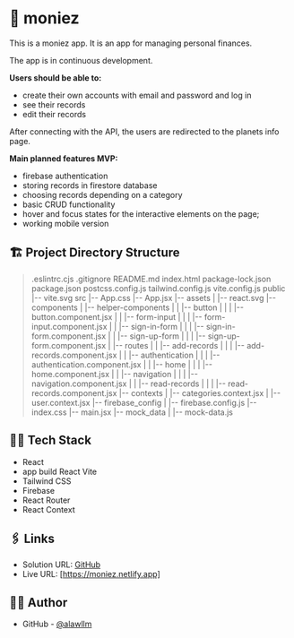 # 💸 moniez

This is a moniez app.
It is an app for managing personal finances.

The app is in continuous development.

**Users should be able to:**

- create their own accounts with email and password and log in
- see their records
- edit their records

After connecting with the API, the users are redirected to the planets info page.

**Main planned features MVP:**

- firebase authentication
- storing records in firestore database
- choosing records depending on a category
- basic CRUD functionality
- hover and focus states for the interactive elements on the page;
- working mobile version

## 🏗️ Project Directory Structure

> .eslintrc.cjs
> .gitignore
> README.md
> index.html
> package-lock.json
> package.json
> postcss.config.js
> tailwind.config.js
> vite.config.js
> public
> |-- vite.svg
> src
> |-- App.css
> |-- App.jsx
> |-- assets
> | |-- react.svg
> |-- components
> | |-- helper-components
> | | |-- button
> | | | |-- button.component.jsx
> | | |-- form-input
> | | | |-- form-input.component.jsx
> | | |-- sign-in-form
> | | | |-- sign-in-form.component.jsx
> | | |-- sign-up-form
> | | | |-- sign-up-form.component.jsx
> | |-- routes
> | | |-- add-records
> | | | |-- add-records.component.jsx
> | | |-- authentication
> | | | |-- authentication.component.jsx
> | | |-- home
> | | | |-- home.component.jsx
> | | |-- navigation
> | | | |-- navigation.component.jsx
> | | |-- read-records
> | | | |-- read-records.component.jsx
> |-- contexts
> | |-- categories.context.jsx
> | |-- user.context.jsx
> |-- firebase_config
> | |-- firebase.config.js
> |-- index.css
> |-- main.jsx
> |-- mock_data
> | |-- mock-data.js

## 👨‍💻 Tech Stack

- React
- app build React Vite
- Tailwind CSS
- Firebase
- React Router
- React Context

## 🖇️ Links

- Solution URL: [GitHub](https://github.com/alawllm/moniez)
- Live URL: [https://moniez.netlify.app]

## 👧🏻 Author

- GitHub - [@alawllm](https://github.com/alawllm)
